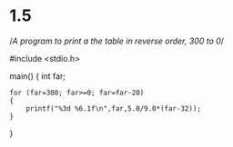 # 1.5
/*A program to print a the table in reverse order, 300 to 0*/

#include <stdio.h>

main()
{
    int far;

    for (far=300; far>=0; far=far-20)
    {
        printf("%3d %6.1f\n",far,5.0/9.0*(far-32));
    }
}
